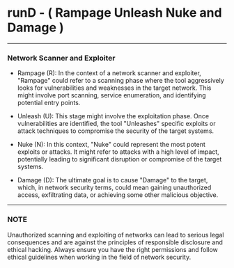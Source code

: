 # runD - ( Rampage Unleash Nuke and Damage )
---
### Network Scanner and Exploiter

  - Rampage (R): In the context of a network scanner and exploiter, "Rampage" could refer to a scanning phase where the tool aggressively looks for vulnerabilities and weaknesses in the target network. This might involve port scanning, service enumeration, and identifying potential entry points.

  - Unleash (U): This stage might involve the exploitation phase. Once vulnerabilities are identified, the tool "Unleashes" specific exploits or attack techniques to compromise the security of the target systems.

  - Nuke (N): In this context, "Nuke" could represent the most potent exploits or attacks. It might refer to attacks with a high level of impact, potentially leading to significant disruption or compromise of the target systems.

  - Damage (D): The ultimate goal is to cause "Damage" to the target, which, in network security terms, could mean gaining unauthorized access, exfiltrating data, or achieving some other malicious objective.
---
### NOTE
Unauthorized scanning and exploiting of networks can lead to serious legal consequences and are against the principles of responsible disclosure and ethical hacking. Always ensure you have the right permissions and follow ethical guidelines when working in the field of network security.
